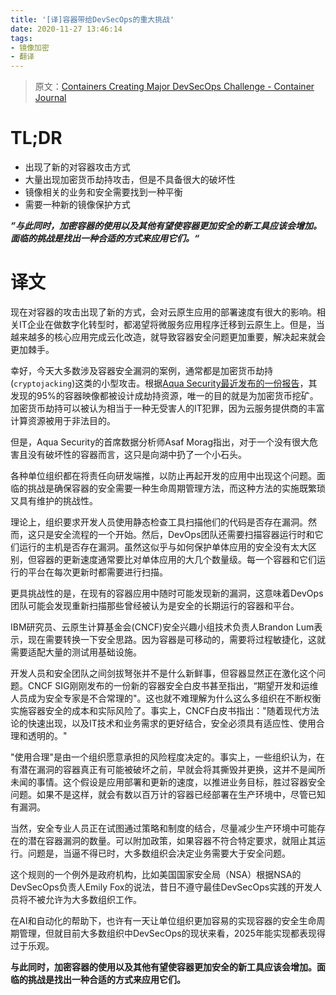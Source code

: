 ```yaml
---
title: '[译]容器带给DevSecOps的重大挑战'
date: 2020-11-27 13:46:14
tags:
- 镜像加密
- 翻译
---
```


> 原文：[Containers Creating Major DevSecOps Challenge - Container Journal](https://containerjournal.com/topics/container-security/containers-creating-major-devsecops-challenge/)

# TL;DR

- 出现了新的对容器攻击方式
- 大量出现加密货币劫持攻击，但是不具备很大的破坏性
- 镜像相关的业务和安全需要找到一种平衡
- 需要一种新的镜像保护方式

***”与此同时，加密容器的使用以及其他有望使容器更加安全的新工具应该会增加。面临的挑战是找出一种合适的方式来应用它们。“***

# 译文

现在对容器的攻击出现了新的方式，会对云原生应用的部署速度有很大的影响。相关IT企业在做数字化转型时，都渴望将微服务应用程序迁移到云原生上。但是，当越来越多的核心应用完成云化改造，就导致容器安全问题更加重要，解决起来就会更加棘手。

幸好，今天大多数涉及容器安全漏洞的案例，通常都是加密货币劫持(`cryptojacking`)这类的小型攻击。根据[Aqua Security最近发布的一份报告](https://www.prnewswire.com/news-releases/aqua-security-research-report-shows-increase-in-organized-attacks-on-cloud-native-infrastructure-and-software-supply-chain-301128515.html)，其发现的95%的容器映像都被设计成劫持资源，唯一的目的就是为加密货币挖矿。加密货币劫持可以被认为相当于一种无受害人的IT犯罪，因为云服务提供商的丰富计算资源被用于非法目的。

但是，Aqua Security的首席数据分析师Asaf Morag指出，对于一个没有很大危害且没有破坏性的容器而言，这只是向湖中扔了一个小石头。

各种单位组织都在将责任向研发端推，以防止再起开发的应用中出现这个问题。面临的挑战是确保容器的安全需要一种生命周期管理方法，而这种方法的实施既繁琐又具有维护的挑战性。

理论上，组织要求开发人员使用静态检查工具扫描他们的代码是否存在漏洞。然而，这只是安全流程的一个开始。然后，DevOps团队还需要扫描容器运行时和它们运行的主机是否存在漏洞。虽然这似乎与如何保护单体应用的安全没有太大区别，但容器的更新速度通常要比对单体应用的大几个数量级。每一个容器和它们运行的平台在每次更新时都需要进行扫描。

更具挑战性的是，在现有的容器应用中随时可能发现新的漏洞，这意味着DevOps团队可能会发现重新扫描那些曾经被认为是安全的长期运行的容器和平台。

IBM研究员、云原生计算基金会(CNCF)安全兴趣小组技术负责人Brandon Lum表示，现在需要转换一下安全思路。因为容器是可移动的，需要将过程敏捷化，这就需要适配大量的测试用基础设施。

开发人员和安全团队之间剑拔弩张并不是什么新鲜事，但容器显然正在激化这个问题。CNCF SIG刚刚发布的一份新的容器安全白皮书甚至指出，“期望开发和运维人员成为安全专家是不合常理的"。这也就不难理解为什么这么多组织在不断权衡实施容器安全的成本和实际风险了。事实上，CNCF白皮书指出："随着现代方法论的快速出现，以及IT技术和业务需求的更好结合，安全必须具有适应性、使用合理和透明的。"

"使用合理"是由一个组织愿意承担的风险程度决定的。事实上，一些组织认为，在有潜在漏洞的容器真正有可能被破坏之前，早就会将其撕毁并更换，这并不是闻所未闻的事情。这个假设是应用部署和更新的速度，以推进业务目标，胜过容器安全问题。如果不是这样，就会有数以百万计的容器已经部署在生产环境中，尽管已知有漏洞。

当然，安全专业人员正在试图通过策略和制度的结合，尽量减少生产环境中可能存在的潜在容器漏洞的数量。可以附加政策，如果容器不符合特定要求，就阻止其运行。问题是，当逼不得已时，大多数组织会决定业务需要大于安全问题。

这个规则的一个例外是政府机构，比如美国国家安全局（NSA）根据NSA的DevSecOps负责人Emily Fox的说法，昔日不遵守最佳DevSecOps实践的开发人员将不被允许为大多数组织工作。

在AI和自动化的帮助下，也许有一天让单位组织更加容易的实现容器的安全生命周期管理，但就目前大多数组织中DevSecOps的现状来看，2025年能实现都表现得过于乐观。

**与此同时，加密容器的使用以及其他有望使容器更加安全的新工具应该会增加。面临的挑战是找出一种合适的方式来应用它们。**

